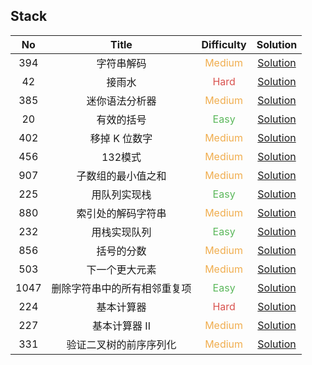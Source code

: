 ## Stack

|  No   |            Title             |            Difficulty             |                                 Solution                                 |
| :---: | :--------------------------: | :-------------------------------: | :----------------------------------------------------------------------: |
|  394  |          字符串解码          | <font color=#F0AD4E>Medium</font> |                 [Solution](decode_string/Solution.java)                  |
|  42   |            接雨水            |  <font color=#D9534F>Hard</font>  |              [Solution](trapping_rain_water/Solution.java)               |
|  385  |        迷你语法分析器        | <font color=#F0AD4E>Medium</font> |                  [Solution](mini_parser/Solution.java)                   |
|  20   |          有效的括号          |  <font color=#5CB85C>Easy</font>  |               [Solution](valid_parentheses/Solution.java)                |
|  402  |        移掉 K 位数字         | <font color=#F0AD4E>Medium</font> |                [Solution](remove_k_digits/Solution.java)                 |
|  456  |           132模式            | <font color=#F0AD4E>Medium</font> |                  [Solution](_132Pattern/Solution.java)                   |
|  907  |      子数组的最小值之和      | <font color=#F0AD4E>Medium</font> |            [Solution](sum_of_subarray_minimums/Solution.java)            |
|  225  |         用队列实现栈         |  <font color=#5CB85C>Easy</font>  |          [Solution](implement_stack_using_queues/MyStack.java)           |
|  880  |      索引处的解码字符串      | <font color=#F0AD4E>Medium</font> |            [Solution](decoded_string_at_index/Solution.java)             |
|  232  |         用栈实现队列         |  <font color=#5CB85C>Easy</font>  |          [Solution](implement_queue_using_stacks/MyQueue.java)           |
|  856  |          括号的分数          | <font color=#F0AD4E>Medium</font> |              [Solution](score_of_parentheses/Solution.java)              |
|  503  |        下一个更大元素        | <font color=#F0AD4E>Medium</font> |             [Solution](next_greater_elementII/Solution.java)             |
| 1047  | 删除字符串中的所有相邻重复项 |  <font color=#5CB85C>Easy</font>  |    [Solution](remove_all_adjacent_duplicates_in_string/Solution.java)    |
|  224  |          基本计算器          |  <font color=#D9534F>Hard</font>  |                [Solution](basic_calculator/Solution.java)                |
|  227  |        基本计算器 II         | <font color=#F0AD4E>Medium</font> |              [Solution](basic_calculator_II/Solution.java)               |
|  331  |    验证二叉树的前序序列化    | <font color=#F0AD4E>Medium</font> | [Solution](verify_preorder_serialization_of_a_binary_tree/Solution.java) |
